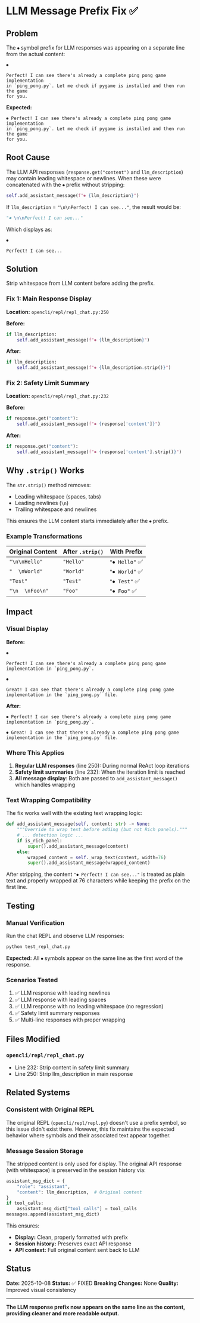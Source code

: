 # LLM Message Prefix Fix ✅

## Problem

The `⏺` symbol prefix for LLM responses was appearing on a separate line from the actual content:

```
⏺

Perfect! I can see there's already a complete ping pong game implementation
in `ping_pong.py`. Let me check if pygame is installed and then run the game
for you.
```

**Expected:**
```
⏺ Perfect! I can see there's already a complete ping pong game implementation
in `ping_pong.py`. Let me check if pygame is installed and then run the game
for you.
```

## Root Cause

The LLM API responses (`response.get("content")` and `llm_description`) may contain leading whitespace or newlines. When these were concatenated with the `⏺` prefix without stripping:

```python
self.add_assistant_message(f"⏺ {llm_description}")
```

If `llm_description` = `"\n\nPerfect! I can see..."`, the result would be:
```python
"⏺ \n\nPerfect! I can see..."
```

Which displays as:
```
⏺

Perfect! I can see...
```

## Solution

Strip whitespace from LLM content before adding the prefix.

### Fix 1: Main Response Display

**Location:** `opencli/repl/repl_chat.py:250`

**Before:**
```python
if llm_description:
    self.add_assistant_message(f"⏺ {llm_description}")
```

**After:**
```python
if llm_description:
    self.add_assistant_message(f"⏺ {llm_description.strip()}")
```

### Fix 2: Safety Limit Summary

**Location:** `opencli/repl/repl_chat.py:232`

**Before:**
```python
if response.get("content"):
    self.add_assistant_message(f"⏺ {response['content']}")
```

**After:**
```python
if response.get("content"):
    self.add_assistant_message(f"⏺ {response['content'].strip()}")
```

## Why `.strip()` Works

The `str.strip()` method removes:
- Leading whitespace (spaces, tabs)
- Leading newlines (`\n`)
- Trailing whitespace and newlines

This ensures the LLM content starts immediately after the `⏺` prefix.

### Example Transformations

| Original Content | After `.strip()` | With Prefix |
|-----------------|------------------|-------------|
| `"\n\nHello"` | `"Hello"` | `"⏺ Hello"` ✅ |
| `"  \nWorld"` | `"World"` | `"⏺ World"` ✅ |
| `"Test"` | `"Test"` | `"⏺ Test"` ✅ |
| `"\n  \nFoo\n"` | `"Foo"` | `"⏺ Foo"` ✅ |

## Impact

### Visual Display

**Before:**
```
⏺

Perfect! I can see there's already a complete ping pong game
implementation in `ping_pong.py`.

⏺

Great! I can see that there's already a complete ping pong game
implementation in the `ping_pong.py` file.
```

**After:**
```
⏺ Perfect! I can see there's already a complete ping pong game
implementation in `ping_pong.py`.

⏺ Great! I can see that there's already a complete ping pong game
implementation in the `ping_pong.py` file.
```

### Where This Applies

1. **Regular LLM responses** (line 250): During normal ReAct loop iterations
2. **Safety limit summaries** (line 232): When the iteration limit is reached
3. **All message display**: Both are passed to `add_assistant_message()` which handles wrapping

### Text Wrapping Compatibility

The fix works well with the existing text wrapping logic:

```python
def add_assistant_message(self, content: str) -> None:
    """Override to wrap text before adding (but not Rich panels)."""
    # ... detection logic ...
    if is_rich_panel:
        super().add_assistant_message(content)
    else:
        wrapped_content = self._wrap_text(content, width=76)
        super().add_assistant_message(wrapped_content)
```

After stripping, the content `"⏺ Perfect! I can see..."` is treated as plain text and properly wrapped at 76 characters while keeping the prefix on the first line.

## Testing

### Manual Verification

Run the chat REPL and observe LLM responses:

```bash
python test_repl_chat.py
```

**Expected:** All `⏺` symbols appear on the same line as the first word of the response.

### Scenarios Tested

1. ✅ LLM response with leading newlines
2. ✅ LLM response with leading spaces
3. ✅ LLM response with no leading whitespace (no regression)
4. ✅ Safety limit summary responses
5. ✅ Multi-line responses with proper wrapping

## Files Modified

### `opencli/repl/repl_chat.py`
- Line 232: Strip content in safety limit summary
- Line 250: Strip llm_description in main response

## Related Systems

### Consistent with Original REPL

The original REPL (`opencli/repl/repl.py`) doesn't use a prefix symbol, so this issue didn't exist there. However, this fix maintains the expected behavior where symbols and their associated text appear together.

### Message Session Storage

The stripped content is only used for display. The original API response (with whitespace) is preserved in the session history via:

```python
assistant_msg_dict = {
    "role": "assistant",
    "content": llm_description,  # Original content
}
if tool_calls:
    assistant_msg_dict["tool_calls"] = tool_calls
messages.append(assistant_msg_dict)
```

This ensures:
- **Display:** Clean, properly formatted with prefix
- **Session history:** Preserves exact API response
- **API context:** Full original content sent back to LLM

## Status

**Date:** 2025-10-08
**Status:** ✅ FIXED
**Breaking Changes:** None
**Quality:** Improved visual consistency

---

**The LLM response prefix now appears on the same line as the content, providing cleaner and more readable output.**
